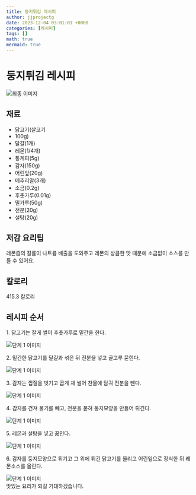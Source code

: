 ```yaml
---
title: 둥지튀김 레시피
author: jjprojectg
date: 2023-12-04 03:01:01 +0000
categories: [레시피]
tags: []
math: true
mermaid: true
---
```

<meta name="og:type" content="website"/>
<meta charset="UTF-8"/>
<div class="header">
  <h1>둥지튀김 레시피</h1>
</div>

<div class="container my-4">
  <div class="row">
    <div class="col-12 col-md-6">
      <div class="recipe-image">
        <img src="http://www.foodsafetykorea.go.kr/uploadimg/cook/10_00556_2.png" class="step-image" alt="최종 이미지"/>
      </div>
    </div>
    <div class="col-12 col-md-6">
      <div class="ingredients">
        <h2>재료</h2>
        <ul class="card">
          <li> 닭고기(살코기 </li>
          <li>  100g) </li>
          <li>  달걀(1개) </li>
          <li>  레몬(1/4개) </li>
          <li>  통계피(5g) </li>
          <li> 감자(150g) </li>
          <li>  어린잎(20g) </li>
          <li>  메추리알(3개) </li>
          <li>  소금(0.2g) </li>
          <li> 후춧가루(0.01g) </li>
          <li>  밀가루(50g) </li>
          <li>  전분(20g) </li>
          <li>  설탕(20g) </li>
</ul>
      </div>
    </div>
    <div class="col-12 col-md-6">
      <div class="ingredients">
        <h2>저감 요리팁</h2>
        <div class="card"> 
          <p>
            레몬즙의 칼륨이 나트륨 배출을 도와주고 레몬의 상큼한 맛 때문에 소금없이 소스를 만들 수 있어요.
          </p>
        </div>
      </div>
      <div class="ingredients">
        <h2>칼로리</h2>
        <div class="card"> 
          <p>
            415.3 칼로리
          </p>
        </div>
      </div>
    </div>
  </div>

  <h2 class="my-4">레시피 순서</h2>
  <div class="card recipe-card">
    <div class="card-body recipe-step">
      <p class="card-text step-description">1. 닭고기는 잘게 썰어 후춧가루로 밑간을
한다.</p>
      <img src="http://www.foodsafetykorea.go.kr/uploadimg/cook/20_00556_1.png" alt="단계 1 이미지" class="step-image"/>
    </div>
  </div>
  <div class="card recipe-card">
    <div class="card-body recipe-step">
      <p class="card-text step-description">2. 밑간한 닭고기를 달걀과 섞은 뒤
전분을 넣고 골고루 묻힌다.</p>
      <img src="http://www.foodsafetykorea.go.kr/uploadimg/cook/20_00556_2.png" alt="단계 1 이미지" class="step-image"/>
    </div>
  </div>
  <div class="card recipe-card">
    <div class="card-body recipe-step">
      <p class="card-text step-description">3. 감자는 껍질을 벗기고 곱게 채 썰어
찬물에 담궈 전분을 뺀다.</p>
      <img src="http://www.foodsafetykorea.go.kr/uploadimg/cook/20_00556_3.png" alt="단계 1 이미지" class="step-image"/>
    </div>
  </div>
  <div class="card recipe-card">
    <div class="card-body recipe-step">
      <p class="card-text step-description">4. 감자를 건져 물기를 빼고, 전분을 묻혀
둥지모양을 만들어 튀긴다.</p>
      <img src="http://www.foodsafetykorea.go.kr/uploadimg/cook/20_00556_4.png" alt="단계 1 이미지" class="step-image"/>
    </div>
  </div>
  <div class="card recipe-card">
    <div class="card-body recipe-step">
      <p class="card-text step-description">5. 레몬과 설탕을 넣고 끓인다.</p>
      <img src="http://www.foodsafetykorea.go.kr/uploadimg/cook/20_00556_5.png" alt="단계 1 이미지" class="step-image"/>
    </div>
  </div>
  <div class="card recipe-card">
    <div class="card-body recipe-step">
      <p class="card-text step-description">6. 감자를 둥지모양으로 튀기고 그 위에
튀긴 닭고기를 올리고 어린잎으로
장식한 뒤 레몬소스를 올린다.</p>
      <img src="http://www.foodsafetykorea.go.kr/uploadimg/cook/20_00556_6.png" alt="단계 1 이미지" class="step-image"/>
    </div>
  </div>

</div>
맛있는 요리가 되길 기대하겠습니다.
